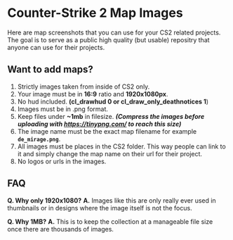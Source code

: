 # Counter-Strike 2 Map Images
Here are map screenshots that you can use for your CS2 related projects. The goal is to serve as a public high quality (but usable) repositry that anyone can use for their projects.

## Want to add maps?
1. Strictly images taken from inside of CS2 only.
2. Your image must be in **16:9** ratio and **1920x1080px**.
3. No hud included. **(cl_drawhud 0 or cl_draw_only_deathnotices 1**)
4. Images must be in .png format.
5. Keep files under **~1mb** in filesize. ***(Compress the images before uploading with https://tinypng.com/ to reach this size)***
6. The image name must be the exact map filename for example **`de_mirage.png`**.
7. All images must be places in the CS2 folder. This way people can link to it and simply change the map name on their url for their project.
8. No logos or urls in the images.

## FAQ
**Q. Why only 1920x1080?**
**A.** Images like this are only really ever used in thumbnails or in designs where the image itself is not the focus.

**Q. Why 1MB?**
**A.** This is to keep the collection at a manageable file size once there are thousands of images.
